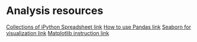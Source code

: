 # Analysis resources

[Collections of iPython Spreadsheet link](http://nb.bianp.net/sort/views/)
[How to use Pandas link](http://nb.bianp.net/redirect/287)
[Seaborn for visualization link](http://stanford.edu/~mwaskom/software/seaborn/index.html)
[Matplotlib instruction link](http://nbviewer.jupyter.org/github/jrjohansson/scientific-python-lectures/blob/master/Lecture-4-Matplotlib.ipynb)
